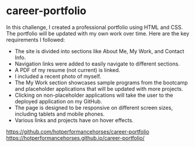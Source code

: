 # career-portfolio

In this challenge, I created a professional portfolio using HTML and CSS. The portfolio will be updated with my own work over time. Here are the key requirements I followed:

- The site is divided into sections like About Me, My Work, and Contact Info.
- Navigation links were added to easily navigate to different sections.
- A PDF of my resume (not current) is linked.
- I included a recent photo of myself.
- The My Work section showcases sample programs from the bootcamp and placeholder applications that will be updated with more projects.
- Clicking on non-placeholder applications will take the user to the deployed application on my GitHub.
- The page is designed to be responsive on different screen sizes, including tablets and mobile phones.
- Various links and projects have on hover effects.

https://github.com/hotperformancehorses/career-portfolio
https://hotperformancehorses.github.io/career-portfolio/
